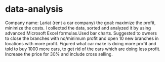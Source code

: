 # data-analysis
Company name: Lariat (rent a car company) the goal: maximize the profit, minimize the costs. 
I collected the data, sorted and analyzed it by using advanced Microsoft Excel formulas.Used bar charts.
Suggested to owners to close the branches with no/minimum profit and open 10 new branches in locations with more profit. Figured what car make is doing more profit and told to buy 1000 more cars, to get rid of the cars which are doing less profit. Increase the price for 30% and include cross selling.



